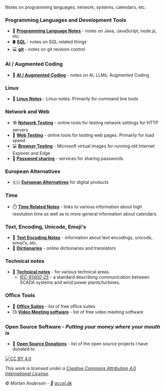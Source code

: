 Notes on programming languages, network, systems, calendars, etc.

### Programming Languages and Development Tools

* 🎼 [**Programming Language Notes**](./programming) - notes on Java, JavaScript, node.js, etc.
* 🛢️ [**SQL**](./sql) - notes on SQL related things
* 💻 [**git**](./git) - notes on git revision control

### AI / Augmented Coding

* 🤖 [**AI / Augmented Coding**](./ai) - notes on AI, LLMs, Augmented Coding

### Linux

* 🐧 [**Linux Notes**](./linux) - Linux notes. Primarily for command line tools

### Network and Web

* 🕸️ [**Network Testing**](./tools/network-testing.md) - online tools for testing network settings for HTTP servers
* 🔬 [**Web Testing**](./tools/web-testing.md) - online tools for testing web pages. Primarily for load speed
* 💻 [**Browser Testing**](./tools/browser-testing.md) - Microsoft virtual images for running old Internet Explorer and Edge
* 🔑 [**Password sharing**](./tools/passwords.md) - services for sharing passwords

### European Alternatives

* 🇪🇺 [**European Alternatives**](https://european-alternatives.eu/) for digital products

### Time

* ⏱️ [**Time Related Notes**](./time) - links to various information about high resolution time as well as to more general information about calendars.

### Text, Encoding, Unicode, Emoji's

* 📜 [**Text Encoding Notes**](./tools/text.md) - information about text encodings, unicode, emoji's, etc.
* 📖 [**Dictionaries**](./tools/dictionaries.md) - online dictionaries and translators

###  Technical notes

* 🔩 [**Technical notes**](./technical) - for various technical areas.
  * [*IEC-61400-25*](./technical/iec61400-25) - a standard describing *communication* between SCADA systems and wind power plants/turbines.

### Office Tools

* 📑 [**Office Suites**](./tools/office.md) - list of free office suites
* 📺 [**Video Meeting software**](./tools/video-meetings.md) - list of free video meeting software

### Open Source Software - *Putting your money where your mouth is*

* 🧩 [**Open Source Donations**](./opensource) - list of the open source projects I have donated to


[![CC BY 4.0][cc-by-image]][cc-by]

*This work is licensed under a [Creative Commons Attribution 4.0 International
License][cc-by].*

*© Morten Andersen - 🔗 [accel.dk](https://www.accel.dk/)*

[cc-by]: http://creativecommons.org/licenses/by/4.0/
[cc-by-image]: https://i.creativecommons.org/l/by/4.0/88x31.png
